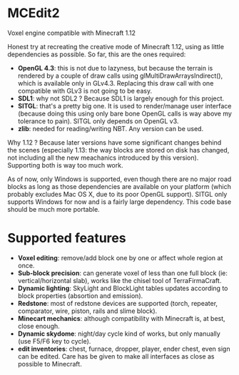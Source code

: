 # MCEdit2
Voxel engine compatible with Minecraft 1.12

Honest try at recreating the creative mode of Minecraft 1.12, using as little dependencies as possible. So far, this are the ones required:
* **OpenGL 4.3**: this is not due to lazyness, but because the terrain is rendered by a couple of draw calls using glMultiDrawArraysIndirect(), which is available only in GLv4.3. Replacing this draw call with one compatible with GLv3 is not going to be easy.
* **SDL1**: why not SDL2 ? Because SDL1 is largely enough for this project.
* **SITGL**: that's a pretty big one. It is used to render/manage user interface (because doing this using only bare bone OpenGL calls is way above my tolerance to pain). SITGL only depends on OpenGL v3.
* **zlib**: needed for reading/writing NBT. Any version can be used.

Why 1.12 ? Because later versions have some significant changes behind the scenes (especially 1.13: the way blocks are stored on disk has changed, not including all the new meachanics introduced by this version). Supporting both is way too much work.

As of now, only Windows is supported, even though there are no major road blocks as long as those dependencies are available on your platform (which probably excludes Mac OS X, due to its poor OpenGL support). SITGL only supports Windows for now and is a fairly large dependency. This code base should be much more portable.

# Supported features
* **Voxel editing**: remove/add block one by one or affect whole region at once.
* **Sub-block precision**: can generate voxel of less than one full block (ie: vertical/horizontal slab), works like the chisel tool of TerraFirmaCraft.
* **Dynamic lighting**: SkyLight and BlockLight tables updates according to block properties (absortion and emission).
* **Redstone**: most of redstone devices are supported (torch, repeater, comparator, wire, piston, rails and slime block).
* **Minecart mechanics**: although compatibility with Minecraft is, at best, close enough.
* **Dynamic skydome**: night/day cycle kind of works, but only manually (use F5/F6 key to cycle).
* **edit inventories**: chest, furnace, dropper, player, ender chest, even sign can be edited. Care has be given to make all interfaces as close as possible to Minecraft.

